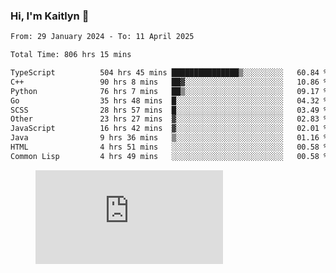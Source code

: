 ### Hi, I'm Kaitlyn 👋
<!--START_SECTION:waka-->

```txt
From: 29 January 2024 - To: 11 April 2025

Total Time: 806 hrs 15 mins

TypeScript          504 hrs 45 mins ███████████████▒░░░░░░░░░   60.84 %
C++                 90 hrs 8 mins   ██▓░░░░░░░░░░░░░░░░░░░░░░   10.86 %
Python              76 hrs 7 mins   ██▒░░░░░░░░░░░░░░░░░░░░░░   09.17 %
Go                  35 hrs 48 mins  █░░░░░░░░░░░░░░░░░░░░░░░░   04.32 %
SCSS                28 hrs 57 mins  █░░░░░░░░░░░░░░░░░░░░░░░░   03.49 %
Other               23 hrs 27 mins  ▓░░░░░░░░░░░░░░░░░░░░░░░░   02.83 %
JavaScript          16 hrs 42 mins  ▓░░░░░░░░░░░░░░░░░░░░░░░░   02.01 %
Java                9 hrs 36 mins   ▒░░░░░░░░░░░░░░░░░░░░░░░░   01.16 %
HTML                4 hrs 51 mins   ░░░░░░░░░░░░░░░░░░░░░░░░░   00.58 %
Common Lisp         4 hrs 49 mins   ░░░░░░░░░░░░░░░░░░░░░░░░░   00.58 %
```

<!--END_SECTION:waka-->

<figure><embed src="https://wakatime.com/share/@018d58bc-3d22-46c9-b2d7-4ed36fb8172d/243b5d9b-77cd-4133-89ff-dcc8f225fa18.svg"></embed></figure>

